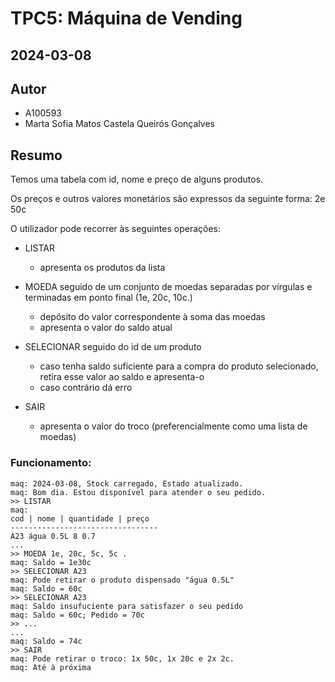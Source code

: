 # TPC5: Máquina de Vending
## 2024-03-08

## Autor

- A100593
- Marta Sofia Matos Castela Queirós Gonçalves

## Resumo

Temos uma tabela com id, nome e preço de alguns produtos.

Os preços e outros valores monetários são expressos da seguinte forma: 2e 50c

O utilizador pode recorrer às seguintes operações:

- LISTAR
    - apresenta os produtos da lista

- MOEDA seguido de um conjunto de moedas separadas por vírgulas e terminadas em ponto final (1e, 20c, 10c.)
    - depósito do valor correspondente à soma das moedas
    - apresenta o valor do saldo atual

- SELECIONAR seguido do id de um produto
    - caso tenha saldo suficiente para a compra do produto selecionado, retira esse valor ao saldo e apresenta-o
    - caso contrário dá erro

- SAIR
    - apresenta o valor do troco (preferencialmente como uma lista de moedas)

### Funcionamento:

    maq: 2024-03-08, Stock carregado, Estado atualizado.
    maq: Bom dia. Estou disponível para atender o seu pedido.
    >> LISTAR
    maq:
    cod | nome | quantidade | preço
    ---------------------------------
    A23 água 0.5L 8 0.7
    ...
    >> MOEDA 1e, 20c, 5c, 5c .
    maq: Saldo = 1e30c
    >> SELECIONAR A23
    maq: Pode retirar o produto dispensado "água 0.5L"
    maq: Saldo = 60c
    >> SELECIONAR A23
    maq: Saldo insufuciente para satisfazer o seu pedido
    maq: Saldo = 60c; Pedido = 70c
    >> ...
    ...
    maq: Saldo = 74c
    >> SAIR
    maq: Pode retirar o troco: 1x 50c, 1x 20c e 2x 2c.
    maq: Até à próxima

